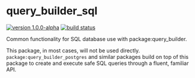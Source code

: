 # query_builder_sql
[![version 1.0.0-alpha](https://img.shields.io/badge/pub-1.0.0--alpha-red.svg)](https://pub.dartlang.org/packages/query_builder_sql)
[![build status](https://travis-ci.org/angel-dart/query_builder.svg)](https://travis-ci.org/angel-dart/query_builder)

Common functionality for SQL database use with package:query_builder.

This package, in most cases, will not be used directly.
`package:query_builder_postgres` and similar packages build on top of this package
to create and execute safe SQL queries through a fluent, familiar API.